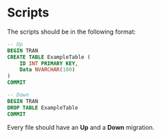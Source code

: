 # Scripts

The scripts should be in the following format:

```sql
-- Up
BEGIN TRAN
CREATE TABLE ExampleTable (
    ID INT PRIMARY KEY,
    Data NVARCHAR(100)
)
COMMIT

-- Down
BEGIN TRAN
DROP TABLE ExampleTable
COMMIT
```

Every file should have an **Up** and a **Down** migration.
